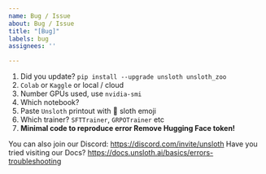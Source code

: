 ```yaml
---
name: Bug / Issue
about: Bug / Issue
title: "[Bug]"
labels: bug
assignees: ''

---
```


1. Did you update? `pip install --upgrade unsloth unsloth_zoo`
2. `Colab` or `Kaggle` or local / cloud
3. Number GPUs used, use `nvidia-smi`
4. Which notebook?
5. Paste `Unsloth` printout with :sloth: sloth emoji
6. Which trainer? `SFTTrainer`, `GRPOTrainer` etc
7. **Minimal code to reproduce error Remove Hugging Face token!**

You can also join our Discord: https://discord.com/invite/unsloth
Have you tried visiting our Docs? https://docs.unsloth.ai/basics/errors-troubleshooting
